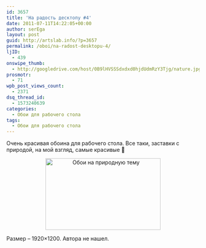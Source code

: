 ```yaml
---
id: 3657
title: 'На радость десктопу #4'
date: 2011-07-11T14:22:05+00:00
author: serEga
layout: post
guid: http://artslab.info/?p=3657
permalink: /oboi/na-radost-desktopu-4/
ljID:
  - 439
onswipe_thumb:
  - http://googledrive.com/host/0B9lHVSSSdxdxd0hjdUdmRzY3Tjg/nature.jpg
prosmotr:
  - 71
wpb_post_views_count:
  - 2371
dsq_thread_id:
  - 1573240639
categories:
  - Обои для рабочего стола
tags:
  - Обои для рабочего стола
---
```

Очень красивая обоина для рабочего стола. Все таки, заставки с природой, на мой взгляд, самые красивые 🙂

<center>
  <a href="http://googledrive.com/host/0B9lHVSSSdxdxd0hjdUdmRzY3Tjg/nature.jpg"><img src="http://googledrive.com/host/0B9lHVSSSdxdxd0hjdUdmRzY3Tjg/nature-300x187.jpg" alt="Обои на природную тему" title="nature" width="300" height="187" class="alignnone size-medium wp-image-3658" srcset="http://googledrive.com/host/0B9lHVSSSdxdxd0hjdUdmRzY3Tjg/nature-300x187.jpg 300w, http://googledrive.com/host/0B9lHVSSSdxdxd0hjdUdmRzY3Tjg/nature-1024x640.jpg 1024w" sizes="(max-width: 300px) 100vw, 300px" /></a>
</center>

Размер &#8211; 1920&#215;1200. Автора не нашел.